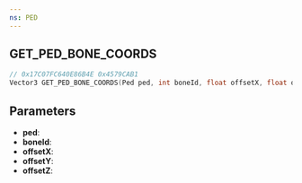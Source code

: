 ```yaml
---
ns: PED
---
```

## GET_PED_BONE_COORDS

```c
// 0x17C07FC640E86B4E 0x4579CAB1
Vector3 GET_PED_BONE_COORDS(Ped ped, int boneId, float offsetX, float offsetY, float offsetZ);
```

## Parameters
* **ped**:
* **boneId**:
* **offsetX**:
* **offsetY**:
* **offsetZ**:
